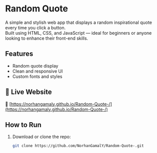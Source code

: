 # Random Quote 

A simple and stylish web app that displays a random inspirational quote every time you click a button.  
Built using HTML, CSS, and JavaScript — ideal for beginners or anyone looking to enhance their front-end skills.

##  Features

- Random quote display
- Clean and responsive UI
- Custom fonts and styles

## 📌 Live Website

🔗 [https://norhangamaly.github.io/Random-Quote-/](https://norhangamaly.github.io/Random-Quote-/)

##  How to Run

1. Download or clone the repo:
   ```bash
   git clone https://github.com/NorhanGamalY/Random-Quote-.git
   
